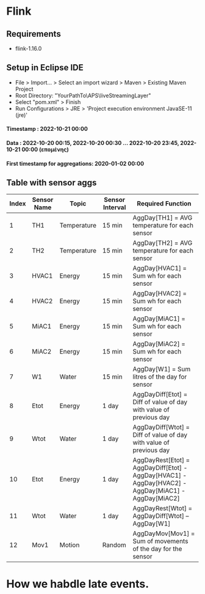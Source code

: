 
# Flink

## Requirements
- flink-1.16.0

## Setup in Eclipse IDE

- File > Import... > Select an import wizard > Maven > Existing Maven Project
- Root Directory: "YourPathTo\APS\liveStreamingLayer"
- Select "pom.xml" > Finish
- Run Configurations > JRE > 'Project execution environment JavaSE-11 (jre)'

#### Timestamp : 2022-10-21 00:00
#### Data : 2022-10-20 00:15, 2022-10-20 00:30 … 2022-10-20 23:45, 2022-10-21 00:00 (επομένης)
#### First timestamp for aggregations: 2020-01-02 00:00

## Table with sensor aggs
|Index|Sensor Name| Topic | Sensor Interval| Required Function|
| ---| --- | --- | --- | ---|
|1 |TH1 | Temperature | 15 min | AggDay[TH1] = AVG temperature for each sensor |
|2|TH2 | Temperature | 15 min| AggDay[TH2] = AVG temperature for each sensor | 
|3 | HVAC1| Energy | 15 min | AggDay[HVAC1] = Sum wh for each sensor | 
|4 | HVAC2| Energy | 15 min | AggDay[HVAC2] = Sum wh for each sensor | 
|5 | MiAC1| Energy | 15 min | AggDay[MiAC1] = Sum wh for each sensor|
|6 | MiAC2| Energy | 15 min | AggDay[MiAC2] = Sum wh for each sensor|
|7| W1 | Water | 15 min | AggDay[W1] = Sum litres of the day for sensor |
|8 | Etot | Energy | 1 day | AggDayDiff[Etot] = Diff of value of day with value of previous day|
|9|Wtot | Water | 1 day | AggDayDiff[Wtot] =  Diff of value of day with value of previous day |
|10 | Etot | Energy | 1 day| AggDayRest[Etot] = AggDayDiff[Etot] - AggDay[HVAC1] - AggDay[HVAC2] - AggDay[MiAC1] - AggDay[MiAC2] |
|11| Wtot | Water | 1 day | AggDayRest[Wtot] = AggDayDiff[Wtot] – AggDay[W1] |
|12| Mov1 | Motion | Random | AggDayMov[Mov1] = Sum of movements of the day for the sensor|


# How we habdle late events.


